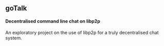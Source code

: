 ## goTalk 
#### Decentralised command line chat on libp2p 

An exploratory project on the use of libp2p for a truly decentralised chat system.